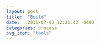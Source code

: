 ```yaml
---
layout: post
title:  "Build"
date:   2016-07-03 12:21:43 -0400
categories: process
svg_icon: "tools"
---
```

